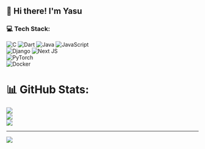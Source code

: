## 👋 Hi there! I'm Yasu  


      
### 💻 Tech Stack:
![C](https://img.shields.io/badge/c-%2300599C.svg?style=for-the-badge&logo=c&logoColor=white) 
![Dart](https://img.shields.io/badge/dart-%230175C2.svg?style=for-the-badge&logo=dart&logoColor=white) 
![Java](https://img.shields.io/badge/java-%23ED8B00.svg?style=for-the-badge&logo=openjdk&logoColor=white) 
![JavaScript](https://img.shields.io/badge/javascript-%23323330.svg?style=for-the-badge&logo=javascript&logoColor=%23F7DF1E)  
![Django](https://img.shields.io/badge/django-%23092E20.svg?style=for-the-badge&logo=django&logoColor=white) 
![Next JS](https://img.shields.io/badge/Next-black?style=for-the-badge&logo=next.js&logoColor=white)  
![PyTorch](https://img.shields.io/badge/PyTorch-%23EE4C2C.svg?style=for-the-badge&logo=PyTorch&logoColor=white)  
![Docker](https://img.shields.io/badge/docker-%230db7ed.svg?style=for-the-badge&logo=docker&logoColor=white)




# 📊 GitHub Stats:
![](https://github-readme-stats.vercel.app/api?username=yasuo23&theme=radical&hide_border=false&include_all_commits=true&count_private=true)<br/>
![](https://github-readme-streak-stats.herokuapp.com/?user=yasuo23&theme=radical&hide_border=false)<br/>
![](https://github-readme-stats.vercel.app/api/top-langs/?username=yasuo23&theme=radical&hide_border=false&include_all_commits=true&count_private=true&layout=compact)

---
[![](https://visitcount.itsvg.in/api?id=yasuo23&icon=0&color=0)](https://visitcount.itsvg.in)

<!-- Proudly created with GPRM ( https://gprm.itsvg.in ) -->
